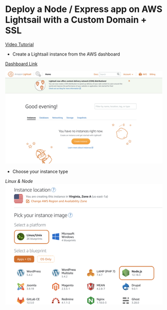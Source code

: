# Deploy a Node / Express app on AWS Lightsail with a Custom Domain + SSL

[Video Tutorial](https://www.youtube.com/watch?v=rtshCulV2hk)

- Create a Lightsail instance from the AWS dashboard

[Dashboard Link](https://lightsail.aws.amazon.com/ls/webapp/home/instances)

![Dashboard Image](images/dash1.png)

- Choose your instance type

_Linux & Node_
![Instance type](images/instanceType.png)

